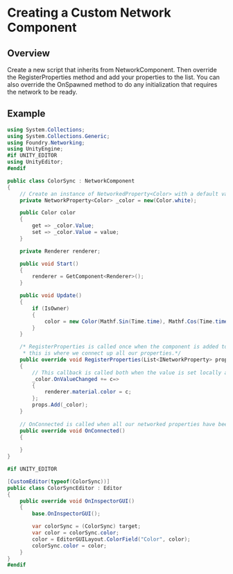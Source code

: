 # Creating a Custom Network Component

## Overview
Create a new script that inherits from NetworkComponent. 
Then override the RegisterProperties method and add your properties to the list.
You can also override the OnSpawned method to do any initialization that requires the network to be ready.

## Example

```cs
using System.Collections;
using System.Collections.Generic;
using Foundry.Networking;
using UnityEngine;
#if UNITY_EDITOR
using UnityEditor;
#endif

public class ColorSync : NetworkComponent
{
    // Create an instance of NetworkedProperty<Color> with a default value of Color.white.
    private NetworkProperty<Color> _color = new(Color.white);

    public Color color
    {
        get => _color.Value;
        set => _color.Value = value;
    }

    private Renderer renderer;

    public void Start()
    {
        renderer = GetComponent<Renderer>();
    }

    public void Update()
    {
        if (IsOwner)
        {
            color = new Color(Mathf.Sin(Time.time), Mathf.Cos(Time.time), 0.5f);
        }
    }

    /* RegisterProperties is called once when the component is added to the networked object on Awake, 
     * this is where we connect up all our properties.*/
    public override void RegisterProperties(List<INetworkProperty> props)
    {
        // This callback is called both when the value is set locally and when it is set remotely.
        _color.OnValueChanged += c=>
        {
            renderer.material.color = c;
        };
        props.Add(_color);
    }
    
    // OnConnected is called when all our networked properties have been set and we're connected to the network.
    public override void OnConnected()
    {
    
    }
}

#if UNITY_EDITOR

[CustomEditor(typeof(ColorSync))]
public class ColorSyncEditor : Editor
{
    public override void OnInspectorGUI()
    {
        base.OnInspectorGUI();

        var colorSync = (ColorSync) target;
        var color = colorSync.color;
        color = EditorGUILayout.ColorField("Color", color);
        colorSync.color = color;
    }
}
#endif
```